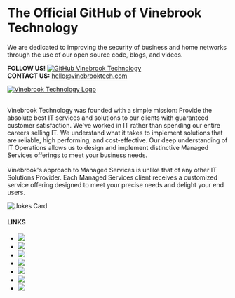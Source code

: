 # The Official GitHub of Vinebrook Technology

We are dedicated to improving the security of business and home networks through the use of our open source code, blogs, and videos.

__FOLLOW US!__ [![GitHub Vinebrook Technology](https://img.shields.io/github/followers/Vinebrook-Technology?label=follow&style=social)](https://github.com/Vinebrook-Technology)
<br>
__CONTACT US:__ <hello@vinebrooktech.com> <br>

<a href="https://www.vinebrooktechnology.com/">
    <img alt="Vinebrook Technology Logo" src="https://static.wixstatic.com/media/1f220e_2dc1a61fff774a94a1d2f0b4c7f66dea~mv2.png/v1/fill/w_762,h_476,al_c,q_90,usm_0.66_1.00_0.01,enc_auto/Vinebrook%20Technology-Final-02.png"></a> <br>
<br>

Vinebrook Technology was founded with a simple mission: Provide the absolute best IT services and solutions to our clients with guaranteed customer satisfaction.
We've worked in IT rather than spending our entire careers selling IT. We understand what it takes to implement solutions that are reliable, high performing, and cost-effective. Our deep understanding of IT Operations allows us to design and implement distinctive Managed Services offerings to meet your business needs.<br>
<br>
Vinebrook's approach to Managed Services is unlike that of any other IT Solutions Provider. Each Managed Services client receives a customized service offering designed to meet your precise needs and delight your end users.

![Jokes Card](https://readme-jokes.vercel.app/api?theme=radical)

#### LINKS
- [![](https://img.shields.io/badge/Official-Vinebrook-Technology-black)](https://www.vinebrooktechnology.com/)
- [![](https://img.shields.io/badge/LinkedIn-lightblue)](https://www.linkedin.com/company/vinebrooktech)
- [![](https://img.shields.io/badge/Facebook-darkblue)](https://www.facebook.com/vinebrooktech)
- [![](https://img.shields.io/badge/Twitter-white)](https://www.twitter.com/vinebrooktech)
- [![](https://img.shields.io/badge/GitHub-lightgray)](https://github.com/Vinebrook-Technology)
- [![](https://img.shields.io/badge/YouTube-Channel-red)](https://www.youtube.com/channel/UC0X8N3YZbIQoDZO2vhaptCA)
- [![](https://img.shields.io/badge/Instagram-yellow)](https://www.instagram.com/vinebrooktech)

